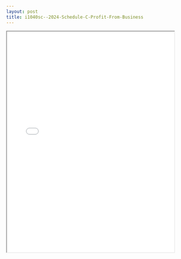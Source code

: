 ```yaml
---
layout: post
title: i1040sc--2024-Schedule-C-Profit-From-Business
---
```


<div class="pdf-container">
<iframe src="/ea/assets/pdfs/i1040sc--2024-Schedule-C-Profit-From-Business.pdf" height="600" width="90%" allowFullScreen="true"></iframe>
</div>

